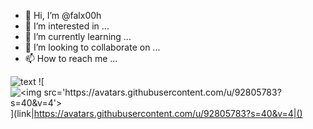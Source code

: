 - 👋 Hi, I’m @falx00h
- 👀 I’m interested in ...
- 🌱 I’m currently learning ...
- 💞️ I’m looking to collaborate on ...
- 📫 How to reach me ...

![text](https://avatars.githubusercontent.com/u/92805783?s=40&v=4)
![<img src="https://avatars.githubusercontent.com/u/92805783?s=40&v=4" title="<img src='https://avatars.githubusercontent.com/u/92805783?s=40&v=4'>" />](<span value="<a>link2</a>">link</span>|https://avatars.githubusercontent.com/u/92805783?s=40&v=4|()
